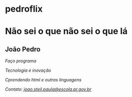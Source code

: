 # pedroflix
 # Não sei o que não sei o que lá
  ## João Pedro
  *Faço programa*
  
  *Tecnologia e inovação*
  
  *Cprendendo html e outras linguagens*
  
  *Contato: joao.steil.paula@escola.pr.gov.br*
  
  
